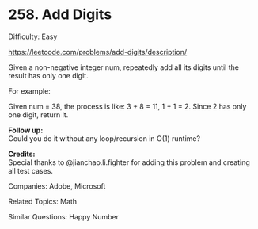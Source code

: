 # 258. Add Digits

Difficulty: Easy

https://leetcode.com/problems/add-digits/description/

Given a non-negative integer num, repeatedly add all its digits until the result has only one digit.

For example:

Given num = 38, the process is like: 3 + 8 = 11, 1 + 1 = 2. Since 2 has only one digit, return it.

**Follow up:**  
Could you do it without any loop/recursion in O(1) runtime?

**Credits:**  
Special thanks to @jianchao.li.fighter for adding this problem and creating all test cases.

Companies: Adobe, Microsoft

Related Topics: Math

Similar Questions: Happy Number
